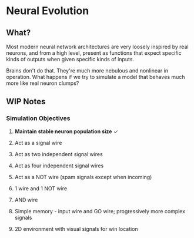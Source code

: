 # Neural Evolution

## What?

Most modern neural network architectures are very loosely inspired by real neurons, and from a high level, present
as functions that expect specific kinds of outputs when given specific kinds of inputs.

Brains don't do that. They're much more nebulous and nonlinear in operation. What happens if we try to simulate a
model that behaves much more like real neuron clumps?

## WIP Notes

### Simulation Objectives
1. **Maintain stable neuron population size** ✓

2. Act as a signal wire
3. Act as two independent signal wires
4. Act as four independent signal wires
5. Act as a NOT wire (spam signals except when incoming)
6. 1 wire and 1 NOT wire
7. AND wire

8. Simple memory - input wire and GO wire; progressively more complex signals

9. 2D environment with visual signals for win location
